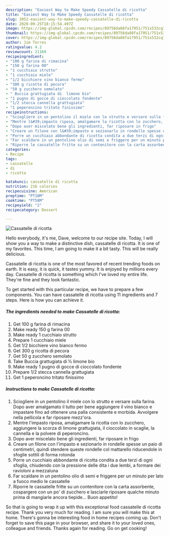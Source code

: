 ```yaml
---
description: "Easiest Way to Make Speedy Cassatelle di ricotta"
title: "Easiest Way to Make Speedy Cassatelle di ricotta"
slug: 3052-easiest-way-to-make-speedy-cassatelle-di-ricotta
date: 2020-09-25T18:15:54.497Z
image: https://img-global.cpcdn.com/recipes/89756da88fa17951/751x532cq70/cassatelle-di-ricotta-recipe-main-photo.jpg
thumbnail: https://img-global.cpcdn.com/recipes/89756da88fa17951/751x532cq70/cassatelle-di-ricotta-recipe-main-photo.jpg
cover: https://img-global.cpcdn.com/recipes/89756da88fa17951/751x532cq70/cassatelle-di-ricotta-recipe-main-photo.jpg
author: Jim Torres
ratingvalue: 4.2
reviewcount: 21169
recipeingredient:
- "100 g farina di rimacina"
- "150 g farina 00"
- "1 cucchiaio strutto"
- "1 cucchiaio miele"
- "1/2 bicchiere vino bianco fermo"
- "300 g ricotta di pecora"
- "50 g zucchero semolato"
- " Buccia grattugiata di  limone bio"
- "1 pugno di gocce di cioccolato fondente"
- "1/2 stecca cannella grattugiata"
- "1 peperoncino tritato finissimo"
recipeinstructions:
- "Sciogliere in un pentolino il miele con lo strutto e versare sulla farina. Dopo aver amalgamato il tutto per bene aggiungere il vino bianco e impastare fino ad ottenere una palla consistente e morbida. Avvolgere nella pellicola e far riposare mezz&#39;ora."
- "Mentre l&#39;impasto riposa, amalgamare la ricotta con lo zucchero, aggiungere la scorza di limone grattugiata, il cioccolato in scaglie, la cannella e la polvere di peperoncino."
- "Dopo aver miscelato bene gli ingredienti, far riposare in frigo"
- "Creare un filone con l&#39;impasto e sezionarlo in rondelle spesse un paio di centimetri, quindi stendere queste rondelle col mattarello riducendole in sfoglie sottili di forma rotonda"
- "Porre un cucchiaio abbondante di ricotta condita a due terzi di ogni sfoglia, chiudendo con la pressione delle dita i due lembi, a formare dei ravioloni a mezzaluna"
- "Far scaldare in un pentolino olio di semi e friggere per un minuto per lato a fuoco medio le cassatelle"
- "Riporre le cassatelle fritte su un contenitore con la carta assorbente, cospargere con un po&#39; di zucchero e lasciarle riposare qualche minuto prima di mangiarle ancora tiepide... Buon appetito!"
categories:
- Recipe
tags:
- cassatelle
- di
- ricotta

katakunci: cassatelle di ricotta 
nutrition: 216 calories
recipecuisine: American
preptime: "PT10M"
cooktime: "PT58M"
recipeyield: "2"
recipecategory: Dessert

---
```



![Cassatelle di ricotta](https://img-global.cpcdn.com/recipes/89756da88fa17951/751x532cq70/cassatelle-di-ricotta-recipe-main-photo.jpg)

Hello everybody, it's me, Dave, welcome to our recipe site. Today, I will show you a way to make a distinctive dish, cassatelle di ricotta. It is one of my favorites. This time, I am going to make it a bit tasty. This will be really delicious.

Cassatelle di ricotta is one of the most favored of recent trending foods on earth. It is easy, it is quick, it tastes yummy. It is enjoyed by millions every day. Cassatelle di ricotta is something which I've loved my entire life. They're fine and they look fantastic.




To get started with this particular recipe, we have to prepare a few components. You can have cassatelle di ricotta using 11 ingredients and 7 steps. Here is how you can achieve it.

<!--inarticleads1-->

##### The ingredients needed to make Cassatelle di ricotta:

1. Get 100 g farina di rimacina
1. Make ready 150 g farina 00
1. Make ready 1 cucchiaio strutto
1. Prepare 1 cucchiaio miele
1. Get 1/2 bicchiere vino bianco fermo
1. Get 300 g ricotta di pecora
1. Get 50 g zucchero semolato
1. Take  Buccia grattugiata di ½ limone bio
1. Make ready 1 pugno di gocce di cioccolato fondente
1. Prepare 1/2 stecca cannella grattugiata
1. Get 1 peperoncino tritato finissimo




<!--inarticleads2-->

##### Instructions to make Cassatelle di ricotta:

1. Sciogliere in un pentolino il miele con lo strutto e versare sulla farina. Dopo aver amalgamato il tutto per bene aggiungere il vino bianco e impastare fino ad ottenere una palla consistente e morbida. Avvolgere nella pellicola e far riposare mezz&#39;ora.
1. Mentre l&#39;impasto riposa, amalgamare la ricotta con lo zucchero, aggiungere la scorza di limone grattugiata, il cioccolato in scaglie, la cannella e la polvere di peperoncino.
1. Dopo aver miscelato bene gli ingredienti, far riposare in frigo
1. Creare un filone con l&#39;impasto e sezionarlo in rondelle spesse un paio di centimetri, quindi stendere queste rondelle col mattarello riducendole in sfoglie sottili di forma rotonda
1. Porre un cucchiaio abbondante di ricotta condita a due terzi di ogni sfoglia, chiudendo con la pressione delle dita i due lembi, a formare dei ravioloni a mezzaluna
1. Far scaldare in un pentolino olio di semi e friggere per un minuto per lato a fuoco medio le cassatelle
1. Riporre le cassatelle fritte su un contenitore con la carta assorbente, cospargere con un po&#39; di zucchero e lasciarle riposare qualche minuto prima di mangiarle ancora tiepide... Buon appetito!




So that is going to wrap it up with this exceptional food cassatelle di ricotta recipe. Thank you very much for reading. I am sure you will make this at home. There's gonna be interesting food in home recipes coming up. Don't forget to save this page in your browser, and share it to your loved ones, colleague and friends. Thanks again for reading. Go on get cooking!

